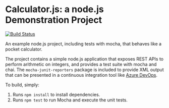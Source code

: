 Calculator.js: a node.js Demonstration Project
==============================================

[![Build Status](https://dev.azure.com/johnfnicholson/PartsUnlimited/_apis/build/status/john-nicholson.calculator?branchName=master)](https://dev.azure.com/johnfnicholson/PartsUnlimited/_build/latest?definitionId=4&branchName=master)

An example node.js project, including tests with mocha, that behaves like
a pocket calculator.

The project contains a simple node.js application that exposes REST APIs
to perform arithmetic on integers, and provides a test suite with mocha
and chai.  The `mocha-junit-reporters` package is included to provide XML
output that can be presented in a continuous integration tool like
[Azure DevOps](https://azure.com/devops).

To build, simply:

1. Runs `npm install` to install dependencies.
2. Runs `npm test` to run Mocha and execute the unit tests.

